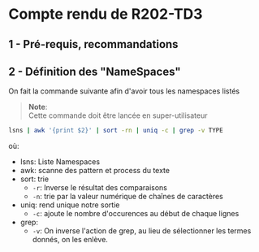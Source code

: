 # Compte rendu de R202-TD3

## 1 - Pré-requis, recommandations

## 2 - Définition des "NameSpaces"

On fait la commande suivante afin d'avoir tous les namespaces listés

> **Note**:  
> Cette commande doit être lancée en super-utilisateur

```sh
lsns | awk '{print $2}' | sort -rn | uniq -c | grep -v TYPE
```

où:

- lsns: Liste Namespaces
- awk: scanne des pattern et process du texte
- sort: trie
  - `-r`: Inverse le résultat des comparaisons
  - `-n`: trie par la valeur numérique de chaînes de caractères
- uniq: rend unique notre sortie
  - `-c`: ajoute le nombre d'occurences au début de chaque lignes
- grep:
  - `-v`: On inverse l'action de grep, au lieu de sélectionner les termes donnés, on les enlève.
